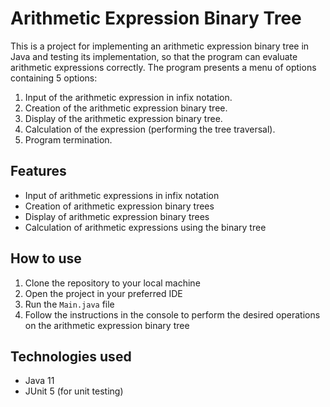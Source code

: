 # Arithmetic Expression Binary Tree

This is a project for implementing an arithmetic expression binary tree in Java and testing its implementation, so that the program can evaluate arithmetic expressions correctly. The program presents a menu of options containing 5 options:

1. Input of the arithmetic expression in infix notation.
2. Creation of the arithmetic expression binary tree.
3. Display of the arithmetic expression binary tree.
4. Calculation of the expression (performing the tree traversal).
5. Program termination.

## Features

- Input of arithmetic expressions in infix notation
- Creation of arithmetic expression binary trees
- Display of arithmetic expression binary trees
- Calculation of arithmetic expressions using the binary tree

## How to use

1. Clone the repository to your local machine
2. Open the project in your preferred IDE
3. Run the `Main.java` file
4. Follow the instructions in the console to perform the desired operations on the arithmetic expression binary tree

## Technologies used

- Java 11
- JUnit 5 (for unit testing)